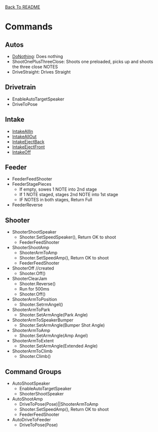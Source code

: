 <!-- Markdown language reference: https://www.markdownguide.org/basic-syntax/ -->
[Back To README](../../../../../../README.md)

# Commands

## Autos

- [DoNothing](../commands/auto/doNothingCommand.java): Does nothing
- ShootOnePlusThreeClose: Shoots one preloaded, picks up and shoots the three close NOTES
- DriveStraight: Drives Straight

## Drivetrain
- EnableAutoTargetSpeaker
- DriveToPose

## Intake
- [IntakeAllIn](../commands/intake/IntakeAllIn.java)
- [IntakeAllOut](../commands/intake/IntakeAllOut.java)
- [IntakeEjectBack](../commands/intake/IntakeEjectBack.java)
- [IntakeEjectFront](../commands/intake/IntakeEjectFront.java)
- [IntakeOff](../commands/intake/IntakeOff.java)

## Feeder
- FeederFeedShooter
- FeederStagePieces
    - If empty, sowes 1 NOTE into 2nd stage
    - If 1 NOTE staged, stages 2nd NOTE into 1st stage
    - IF NOTES in both stages, Return Full
- FeederReverse

## Shooter
- ShooterShootSpeaker 
    - Shooter.SetSpeedSpeaker(), Return OK to shoot
    - FeederFeedShooter
- ShooterShootAmp
    - ShooterArmToAmp
    - Shooter.SetSpeedAmp(), Return OK to shoot
    - FeederFeedShooter
- ShooterOff //created
    - Shooter.Off()
- ShooterClearJam
    - Shooter.Reverse()
    - Run for 500ms
    - Shooter.Off()
- ShooterArmToPosition
    - Shooter.SetrmAngel()
- ShooterArmToPark
    - Shooter.SetArmAngle(Park Angle)
- ShooterArmToSpeakerBumper
    - Shooter.SetArmAngle(Bumper Shot Angle)
- ShooterArmToAmp
    - Shooter.SetArmAngle(Amp Angel)
- ShooterArmToExtent
    - Shooter.SetArmAngle(Extended Angle)
- ShooterArmToClimb
    - Shooter.Climb()

## Command Groups
- AutoShootSpeaker
    - EnableAutoTargetSpeaker
    - ShooterShootSpeaker
- AutoShootAmp
    - DriveToPose(Pose)||ShooterArmToAmp
    - Shooter.SetSpeedAmp(), Return OK to shoot
    - FeederFeedShooter
- AutoDriveToFeeder
    - DriveToPose(Pose)